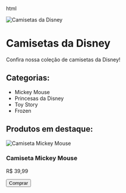 html
<!DOCTYPE html>
<html>
<head>
  <title>Camisetas da Disney</title>
</head>
<body>
  <img src="reileao.png" alt="Camisetas da Disney">
  <h1>Camisetas da Disney</h1>
  <p>Confira nossa coleção de camisetas da Disney!</p>

  <h2>Categorias:</h2>
  <ul>
    <li>Mickey Mouse</li>
    <li>Princesas da Disney</li>
    <li>Toy Story</li>
    <li>Frozen</li>
    <!-- Adicione mais categorias aqui -->
  </ul>

  <h2>Produtos em destaque:</h2>
  <div class="produto">
    <img src="caminho_para_imagem.jpg" alt="Camiseta Mickey Mouse">
    <h3>Camiseta Mickey Mouse</h3>
    <p>R$ 39,99</p>
    <button>Comprar</button>
  </div>

  <!-- Adicione mais produtos em destaque aqui -->

</body>
</html>
